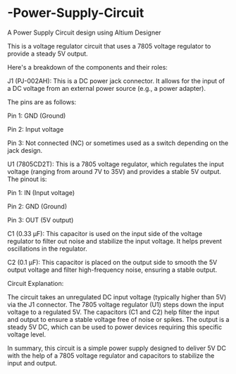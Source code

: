 # -Power-Supply-Circuit

A Power Supply Circuit design using Altium Designer 

This is a voltage regulator circuit that uses a 7805 voltage regulator to provide a steady 5V output.

Here's a breakdown of the components and their roles:

J1 (PJ-002AH): This is a DC power jack connector. It allows for the input of a DC voltage from an external power source (e.g., a power adapter).

The pins are as follows:

Pin 1: GND (Ground)

Pin 2: Input voltage

Pin 3: Not connected (NC) or sometimes used as a switch depending on the jack design.  

U1 (7805CD2T): This is a 7805 voltage regulator, which regulates the input voltage (ranging from around 7V to 35V) and provides a stable 5V output. The pinout is:

Pin 1: IN (Input voltage)

Pin 2: GND (Ground)

Pin 3: OUT (5V output)

C1 (0.33 µF): This capacitor is used on the input side of the voltage regulator to filter out noise and stabilize the input voltage. It helps prevent oscillations in the regulator.

C2 (0.1 µF): This capacitor is placed on the output side to smooth the 5V output voltage and filter high-frequency noise, ensuring a stable output.

Circuit Explanation:

The circuit takes an unregulated DC input voltage (typically higher than 5V) via the J1 connector.
The 7805 voltage regulator (U1) steps down the input voltage to a regulated 5V.
The capacitors (C1 and C2) help filter the input and output to ensure a stable voltage free of noise or spikes.
The output is a steady 5V DC, which can be used to power devices requiring this specific voltage level.

In summary, this circuit is a simple power supply designed to deliver 5V DC with the help of a 7805 voltage regulator and capacitors to stabilize the input and output.
